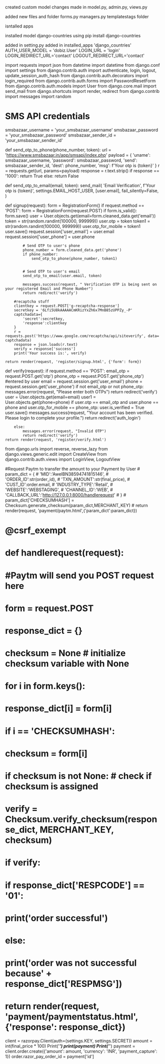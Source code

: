 created custom model
changes made in model.py, admin.py, views.py

added new files and folder
forms.py
managers.py
templatestags folder

isntalled apps

installed model django-countries
using pip install django-countries


added in setting.py
added in installed_apps 'django_countries'
AUTH_USER_MODEL = 'dobiz.User'
LOGIN_URL = 'login'
LOGIN_REDIRECT_URL='contact'
LOGOUT_REDIRECT_URL='contact'




import requests
import json
from datetime import datetime
from django.conf import settings
from django.contrib.auth import authenticate, login, logout, update_session_auth_hash
from django.contrib.auth.decorators import login_required
from django.contrib.auth.forms import PasswordResetForm
from django.contrib.auth.models import User
from django.core.mail import send_mail
from django.shortcuts import render, redirect
from django.contrib import messages
import random

# SMS API credentials
smsbazaar_username = 'your_smsbazaar_username'
smsbazaar_password = 'your_smsbazaar_password'
smsbazaar_sender_id = 'your_smsbazaar_sender_id'

def send_otp_to_phone(phone_number, token):
    url = 'https://www.smsbazaar.in/app/smsapi/index.php'
    payload = {
        'uname': smsbazaar_username,
        'password': smsbazaar_password,
        'send': smsbazaar_sender_id,
        'dest': phone_number,
        'msg': f'Your otp is {token}'
    }
    r = requests.get(url, params=payload)
    response = r.text.strip()
    if response == '1000':
        return True
    else:
        return False

def send_otp_to_email(email, token):
    send_mail(
                'Email Verification', 
                f'Your otp is {token}',
                 settings.EMAIL_HOST_USER,
                  [user.email], 
                  fail_silently=False,
                  )

def signup(request):
    form = RegistrationForm()
    if request.method == 'POST':
        form = RegistrationForm(request.POST)
        if form.is_valid():
            form.save()
            user = User.objects.get(email=form.cleaned_data.get('email'))
            token = str(random.randint(100000, 999999))
            user.otp = token
            token1 = str(random.randint(100000, 999999))
            user.otp_for_mobile = token1
            user.save()
            request.session['user_email'] = user.email
            request.session['user_phone'] = user.phone
            
            # Send OTP to user's phone
            phone_number = form.cleaned_data.get('phone')
            if phone_number:
                send_otp_to_phone(phone_number, token1)

            
            # Send OTP to user's email
            send_otp_to_email(user.email, token)
            
            messages.success(request, " Verification OTP is being sent on your registered Email and Phone Number")
            return redirect('verify')
        
        #recaptcha stuff
        clientkey = request.POST['g-recaptcha-response']
        secretkey = '6Lfi5U8kAAAAACmKRizYxZh6x7MnB85zUPPZy_-P'
        captchadata={
            'secret':secretkey,
            'response':clientkey
        }
        r = requests.post('https://www.google.com/recaptcha/api/siteverify', data= captchadata)
        response = json.loads(r.text)
        verify = response['success']
        print('Your success is:', verify)
    
    return render(request, 'register/signup.html', {'form': form})

def verify(request):
    if request.method == 'POST':
        email_otp = request.POST.get('otp')
        phone_otp = request.POST.get('phone_otp') #entered by user
        email = request.session.get('user_email')
        phone = request.session.get('user_phone')
        if not email_otp or not phone_otp:
            messages.error(request, "Please enter both OTPs")
            return redirect('verify')
        user = User.objects.get(email=email)
        user1 = User.objects.get(phone=phone)
        if user.otp == email_otp and user.phone == phone and user.otp_for_mobile == phone_otp:
            user.is_verified = True
            user.save()
            messages.success(request, "Your account has been verified. Please login to complete your profile.")
            return redirect('auth_login')

        else:
            messages.error(request, "Invalid OTP")
            return redirect('verify')
    return render(request, 'register/verify.html')


from django.urls import reverse, reverse_lazy
from django.views.generic.edit import CreateView
from django.contrib.auth.views import LoginView, LogoutView


 #Request Paytm to transfer the amount to your Payment by User
    # param_dict = {
    #     'MID':'AwelBN38594741815146',
    #     'ORDER_ID':str(order_id),
    #     'TXN_AMOUNT':str(final_price),
    #     'CUST_ID':order.email,
    #     'INDUSTRY_TYPE':'Retail',
    #     'WEBSITE':'WEBSTAGING',
    #     'CHANNEL_ID':'WEB',
    #     'CALLBACK_URL':'http://127.0.0.1:8000/handlerequest'
    # }
    # param_dict['CHECKSUMHASH'] = Checksum.generate_checksum(param_dict,MERCHANT_KEY)
    # return render(request, 'payment/paytm.html',{'param_dict':param_dict})
# @csrf_exempt
# def handlerequest(request):
#     #Paytm will send you POST request here
#     form = request.POST
#     response_dict = {}
#     checksum = None # initialize checksum variable with None
#     for i in form.keys():
#         response_dict[i] = form[i]
#         if i == 'CHECKSUMHASH':
#             checksum = form[i]

#     if checksum is not None: # check if checksum is assigned
#         verify = Checksum.verify_checksum(response_dict, MERCHANT_KEY, checksum)
#         if verify:
#             if response_dict['RESPCODE'] == '01':
#                 print('order successful')
#             else:
#                 print('order was not successful because' + response_dict['RESPMSG'])
#     return render(request, 'payment/paymentstatus.html', {'response': response_dict})


<!-- <script>
  function clearItem(productId) {
  console.log('Clearing item with product ID:', productId);
  let cartItems = JSON.parse(localStorage.getItem('items')) || [];
  let updatedCartItems = cartItems.filter(item => item.product.id !== productId);
  localStorage.setItem('items', JSON.stringify(updatedCartItems));
  
  // Remove the row from the table in the DOM
  let row = document.querySelector(`tr[data-product-id="${productId}"]`);
  if (row) {
    row.remove();
  }
}
function updateCartItem(productId, quantity) {
  console.log('Updating cart item with product ID:', productId, 'and quantity:', quantity);
  let cartItems = JSON.parse(localStorage.getItem('items')) || [];
  let updatedCartItems = cartItems.map(item => {
    if (item.product.id === productId) {
      return { ...item, quantity: quantity };
    } else {
      return item;
    }
  });
  localStorage.setItem('items', JSON.stringify(updatedCartItems));
}
    </script> -->

client = razorpay.Client(auth=(settings.KEY, settings.SECRET))
        amount = int(final_price * 100)
        Print('*****************************')
        print(payment)
        Print('*****************************')
        payment = client.order.create({'amount': amount, 'currency': 'INR', 'payment_capture': 1})
        order.razor_pay_order_id = payment['id']